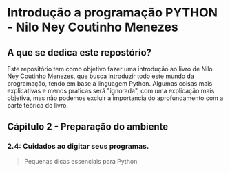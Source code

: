 # Introdução a programação PYTHON - Nilo Ney Coutinho Menezes
## A que se dedica este repostório?
Este repositório tem como objetivo fazer uma introdução ao livro de Nilo Ney Coutinho Menezes, que busca introduzir todo este
mundo da programação, tendo em base a linguagem Python. Algumas coisas mais explicativas e menos praticas será "ignorada",
com uma explicação mais objetiva, mas não podemos excluir a importancia do aprofundamento com a parte teórica do livro.

## Cápitulo 2 - Preparação do ambiente
### 2.4: Cuidados ao digitar seus programas.
> Pequenas dicas essenciais para Python.